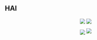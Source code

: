 ## HAI

<p align="center">
    <img align="center" src="https://github-readme-streak-stats.herokuapp.com/?user=thedutchruben&theme=dark" />
    <img align="center" src="https://github-readme-stats.vercel.app/api?username=thedutchruben&show_icons=true&count_private=true&theme=dark">
</p>

<p align="center">
  <img align="center" src="https://github-readme-stats.vercel.app/api/top-langs/?username=TheDutchRuben&theme=dark&layout=compact&langs_count=8">
  <img src="https://api.mcbanners.com/banner/saved/rtTagNMMJcrDec.png">
</p>


